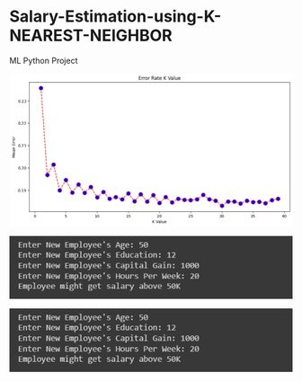 # Salary-Estimation-using-K-NEAREST-NEIGHBOR
ML Python Project

![](https://github.com/developer-venish/Salary-Estimation-using-K-NEAREST-NEIGHBOR/blob/main/matplot.png)

![](https://github.com/developer-venish/Salary-Estimation-using-K-NEAREST-NEIGHBOR/blob/main/demo.png)

![](https://github.com/developer-venish/Salary-Estimation-using-K-NEAREST-NEIGHBOR/blob/main/demo.png)
